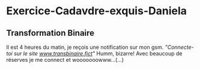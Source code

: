 # Exercice-Cadavdre-exquis-Daniela

## Transformation Binaire

Il est 4 heures du matin, je reçois une notification sur mon gsm.
_"Connecte-toi sur le site www.transbinaire.fict"_
Humm, bizarre! Avec beaucoup de réserves je me connect et wooooooowww...(...)

